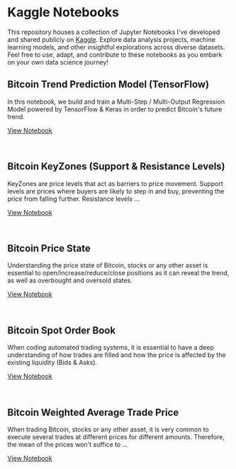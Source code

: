 # Kaggle Notebooks

This repository houses a collection of Jupyter Notebooks I've developed and shared publicly on [Kaggle](https://www.kaggle.com/). Explore data analysis projects, machine learning models, and other insightful explorations across diverse datasets. Feel free to use, adapt, and contribute to these notebooks as you embark on your own data science journey!


## Bitcoin Trend Prediction Model (TensorFlow)

In this notebook, we build and train a Multi-Step / Multi-Output Regression Model powered by TensorFlow & Keras in order to predict Bitcoin's future trend.

[View Notebook](./bitcoin-trend-prediction-model-with-tensorflow/README.md)



<br/>

## Bitcoin KeyZones (Support & Resistance Levels)

KeyZones are price levels that act as barriers to price movement. Support levels are prices where buyers are likely to step in and buy, preventing the price from falling further. Resistance levels …


[View Notebook](./bitcoin-keyzones-support-resistance-levels/README.md)



<br/>

## Bitcoin Price State

Understanding the price state of Bitcoin, stocks or any other asset is essential to open/increase/reduce/close positions as it can reveal the trend, as well as overbought and oversold states.

[View Notebook](./bitcoin-price-state/README.md)



<br/>

## Bitcoin Spot Order Book

When coding automated trading systems, it is essential to have a deep understanding  of how trades are filled and how the price is affected by the existing liquidity (Bids & Asks).

[View Notebook](./bitcoin-spot-orderbook/README.md)



<br/>

## Bitcoin Weighted Average Trade Price

When trading Bitcoin, stocks or any other asset, it is very common to execute several trades at different prices for different amounts. Therefore, the mean of the prices won't suffice to ...

[View Notebook](./bitcoin-weighted-average-trade-price/README.md)